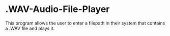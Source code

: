 # .WAV-Audio-File-Player

This program allows the user to enter a filepath in their system that contains a .WAV file and plays it.
